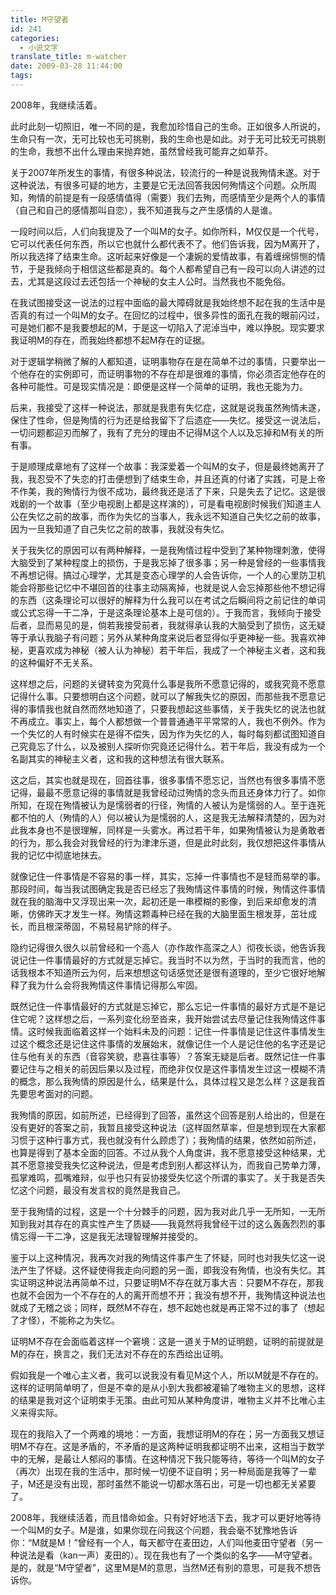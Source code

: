```yaml
---
title: M守望者
id: 241
categories:
  - 小说文字
translate_title: m-watcher
date: 2009-03-28 11:44:00
tags:
---
```


2008年，我继续活着。

此时此刻一切照旧，唯一不同的是，我愈加珍惜自己的生命。正如很多人所说的，生命只有一次，无可比较也无可挑剔，我的生命也是如此。对于无可比较无可挑剔的生命，我想不出什么理由来抛弃她，虽然曾经我可能弃之如草芥。

关于2007年所发生的事情，有很多种说法，较流行的一种是说我殉情未遂。对于这种说法，有很多可疑的地方，主要是它无法回答我因何殉情这个问题。众所周知，殉情的前提是有一段感情值得（需要）我们去殉，而感情至少是两个人的事情（自己和自己的感情那叫自恋），我不知道我与之产生感情的人是谁。

一段时间以后，人们向我提及了一个叫M的女子。如你所料，M仅仅是一个代号，它可以代表任何东西，所以它也就什么都代表不了。他们告诉我，因为M离开了，所以我选择了结束生命。这听起来好像是一个凄婉的爱情故事，有着缠绵悱恻的情节，于是我倾向于相信这些都是真的。每个人都希望自己有一段可以向人讲述的过去，尤其是这段过去还包括一个神秘的女主人公时。当然我也不能免俗。

在我试图接受这一说法的过程中面临的最大障碍就是我始终想不起在我的生活中是否真的有过一个叫M的女子。在回忆的过程中，很多异性的面孔在我的眼前闪过，可是她们都不是我要想起的M，于是这一切陷入了泥淖当中，难以挣脱。现实要求我证明M的存在，而我始终都想不起M存在的证据。

对于逻辑学稍微了解的人都知道，证明事物存在是在简单不过的事情，只要举出一个他存在的实例即可，而证明事物的不存在却是很难的事情，你必须否定他存在的各种可能性。可是现实情况是：即便是这样一个简单的证明，我也无能为力。

后来，我接受了这样一种说法，那就是我患有失忆症，这就是说我虽然殉情未遂，保住了性命，但是殉情的行为还是给我留下了后遗症——失忆。接受这一说法后，一切问题都迎刃而解了，我有了充分的理由不记得M这个人以及忘掉和M有关的所有事。

于是顺理成章地有了这样一个故事：我深爱着一个叫M的女子，但是最终她离开了我，我忍受不了失恋的打击便想到了结束生命，并且还真的付诸了实践，可是上帝不作美，我的殉情行为很不成功，最终我还是活了下来，只是失去了记忆。这是很戏剧的一个故事（至少电视剧上都是这样演的），可是看电视剧时候我们知道主人公在失忆之前的故事，而作为失忆的当事人，我永远不知道自己失忆之前的故事，因为一旦我知道了自己失忆之前的故事，我就没有失忆。

关于我失忆的原因可以有两种解释，一是我殉情过程中受到了某种物理刺激，使得大脑受到了某种程度上的损伤，于是我忘掉了很多事；另一种是曾经的一些事情我不再想记得。搞过心理学，尤其是变态心理学的人会告诉你，一个人的心里防卫机能会将那些记忆中不堪回首的往事主动隔离掉，也就是说人会忘掉那些他不想记得的东西（这条理论可以很好的解释为什么我可以在考试之后瞬间将之前记住的单词或公式忘得一干二净，于是这条理论基本上是可信的）。于我而言，我倾向于接受后者，显而易见的是，倘若我接受前者，我就得承认我的大脑受到了损伤，这无疑等于承认我脑子有问题；另外从某种角度来说后者显得似乎更神秘一些。我喜欢神秘，更喜欢成为神秘（被人认为神秘）若干年后，我成了一个神秘主义者，这和我的这种偏好不无关系。

这样想之后，问题的关键转变为究竟什么事是我所不愿意记得的，或我究竟不愿意记得什么事。只要想明白这个问题，就可以了解我失忆的原因，而那些我不愿意记得的事情我也就自然而然地知道了，只要我想起这些事情，关于我失忆的说法也就不再成立。事实上，每个人都想做一个普普通通平平常常的人，我也不例外。作为一个失忆的人有时候实在是得不偿失，因为作为失忆的人，每时每刻都试图知道自己究竟忘了什么，以及被别人探听你究竟还记得什么。若干年后，我没有成为一个名副其实的神秘主义者，这和我的这种想法有很大联系。

这之后，其实也就是现在，回首往事，很多事情不愿忘记，当然也有很多事情不愿记得，最最不愿意记得的事情就是我曾经动过殉情的念头而且还身体力行了。如你所知，在现在殉情被认为是懦弱者的行径，殉情的人被认为是懦弱的人。至于连死都不怕的人（殉情的人）何以被认为是懦弱的人，这是我无法解释清楚的，因为对此我本身也不是很理解，同样是一头雾水。再过若干年，如果殉情被认为是勇敢者的行为，那么我会对我曾经的行为津津乐道，但是此时此刻，我仅想把这件事情从我的记忆中彻底地抹去。

就像记住一件事情是不容易的事一样，其实，忘掉一件事情也不是轻而易举的事。那段时间，每当我试图确定我是否已经忘了我殉情这件事情的时候，殉情这件事情就在我的脑海中又浮现出来一次，起初还是一串模糊的影像，到后来却愈发的清晰，仿佛昨天才发生一样。殉情这颗毒种已经在我的大脑里面生根发芽，茁壮成长，而且根深蒂固，不易轻易铲除的样子。

隐约记得很久很久以前曾经和一个高人（亦作故作高深之人）彻夜长谈，他告诉我说记住一件事情最好的方式就是忘掉它。我当时不以为然，于当时的我而言，他的话我根本不知道所云为何，后来想想这句话感觉还是很有道理的，至少它很好地解释了我为什么会将我殉情这件事情记得那么牢固。

既然记住一件事情最好的方式就是忘掉它，那么忘记一件事情的最好方式是不是记住它呢？这样想之后，一系列变化纷至沓来，我开始尝试去尽量记住我殉情这件事情。这时候我面临着这样一个始料未及的问题：记住一件事情是记住这件事情发生过这个概念还是记住这件事情的发展始末，就像记住一个人是记住他的名字还是记住与他有关的东西（音容笑貌，悲喜往事等）？答案无疑是后者。既然记住一件事要记住与之相关的前因后果以及过程，而绝非仅仅是这件事情发生过这一模糊不清的概念，那么我殉情的原因是什么，结果是什么，具体过程又是怎么样？这是我首先要思考面对的问题。

我殉情的原因，如前所述，已经得到了回答，虽然这个回答是别人给出的，但是在没有更好的答案之前，我暂且接受这种说法（这样固然草率，但是想到现在大家都习惯于这种行事方式，我也就没有什么顾虑了）；我殉情的结果，依然如前所述，也算是得到了基本全面的回答。不过从我个人角度讲，我不愿意接受这种结果，尤其不愿意接受我失忆这种说法，但是考虑到别人都这样认为，而我自己势单力薄，孤掌难鸣，孤嘴难辩，似乎也只有妥协接受失忆这个所谓的事实了。关于我是否失忆这个问题，最没有发言权的竟然是我自己。

至于我殉情的过程，这是一个十分棘手的问题，因为我对此几乎一无所知，一无所知到我对其存在的真实性产生了质疑——我竟然将我曾经干过的这么轰轰烈烈的事情忘得一干二净，这是我无法理智理解并接受的。

鉴于以上这种情况，我再次对我的殉情这件事产生了怀疑，同时也对我失忆这一说法产生了怀疑。这怀疑使得我走向问题的另一面，即我没有殉情，也没有失忆。其实证明这种说法再简单不过，只要证明M不存在就万事大吉：只要M不存在，那我也就不会因为一个不存在的人的离开而想不开；我没有想不开，我殉情这种说法也就成了无稽之谈；同样，既然M不存在，想不起她也就是再正常不过的事了（想起了才怪），不能称之为失忆。

证明M不存在会面临着这样一个窘境：这是一道关于M的证明题，证明的前提就是M的存在，换言之，我们无法对不存在的东西给出证明。

假如我是一个唯心主义者，我可以说我没有看见M这个人，所以M就是不存在的。这样的证明简单明了，但是不幸的是从小到大我都被灌输了唯物主义的思想，这样的结果是我对这个证明束手无策。由此可知从某种角度讲，唯物主义并不比唯心主义来得实际。

现在的我陷入了一个两难的境地：一方面，我想证明M的存在；另一方面我又想证明M不存在。这是矛盾的，不矛盾的是这两种证明我都证明不出来，这相当于数学中的无解，是最让人郁闷的事情。在这种情况下我只能等待，等待一个叫M的女子（再次）出现在我的生活中，那时候一切便不证自明；另一种局面是我等了一辈子，M还是没有出现，那时虽然不能说一切都水落石出，可是一切也都无关紧要了。

2008年，我继续活着，而且惜命如金。只有好好地活下去，我才可以更好地等待一个叫M的女子。M是谁，如果你现在问我这个问题，我会毫不犹豫地告诉你：“M就是M！”曾经有一个人，每天都守在麦田边，人们叫他麦田守望者（另一种说法是看（kan一声）麦田的）。现在我也有了一个类似的名字——M守望者。是的，就是“M守望者”，这里M是M的意思，当然M还有别的意思，可是我不想告诉你。